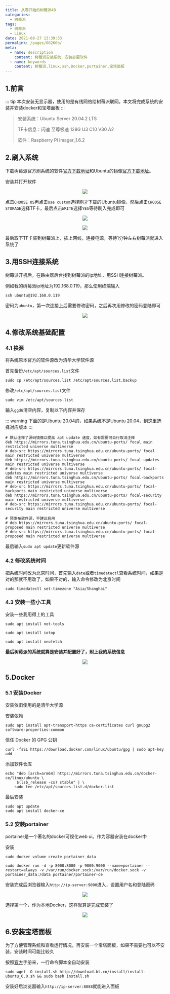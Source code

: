 ```yaml
---
title: 从零开始的树莓派4B
categories: 
  - 树莓派
tags: 
  - 树莓派
  - Linux
date: 2021-08-27 13:39:33
permalink: /pages/08260b/
meta:
  - name: description
    content: 树莓派安装系统，安装必要软件
  - name: keywords
    content: 树莓派,linux,ssh,Docker,portainer,宝塔面板
---
```




## 1.前言

::: tip
本次安装无显示器，使用的是有线网络给树莓派联网。本文将完成系统的安装并安装docker和宝塔面板
:::
<!-- more -->
>安装系统：Ubuntu Server 20.04.2 LTS
>
>TF卡信息：闪迪 至尊极速 128G U3 C10 V30 A2
>
>软件：Raspberry Pi Imager_1.6.2

## 2.刷入系统

下载树莓派官方刷系统的软件[官方下载地址](https://www.raspberrypi.org/software/)和Ubuntu的镜像[官方下载地址](https://cn.ubuntu.com/download/raspberry-pi)。

安装并打开软件
<p align="center"><img src="~public/assets/page-img/2021/20210827/1.webp" style="cursor: zoom-in;"></p>

点击`CHOOSE OS`再点击`Use custom`选择刚才下载的Ubuntu镜像，然后点击`CHOOSE STORAGE`选择TF卡，最后点击`WRITE`选择`YES`等待刷入完成即可
<p align="center"><img src="~public/assets/page-img/2021/20210827/2.webp" style="cursor: zoom-in;"></p>
<p align="center"><img src="~public/assets/page-img/2021/20210827/3.webp" style="cursor: zoom-in;"></p>

最后取下TF卡装到树莓派上，插上网线，连接电源，等待1分钟左右树莓派就进入系统了

## 3.用SSH连接系统

树莓派开机后，在路由器后台找到树莓派的ip地址，用SSH连接树莓派。

例如我的树莓派ip地址为192.168.0.119，那么使用终端输入

```
ssh ubuntu@192.168.0.119
```

密码为`ubuntu`，第一次连接上后需要修改密码，之后再次用修改的密码登陆即可
<p align="center"><img src="~public/assets/page-img/2021/20210827/4.webp" style="cursor: zoom-in;"></p>

## 4.修改系统基础配置

### 4.1 换源

将系统原本官方的软件源改为清华大学软件源

首先备份`/etc/apt/sources.list`文件

```
sudo cp /etc/apt/sources.list /etc/apt/sources.list.backup
```

修改`/etc/apt/sources.list`文件

```
sudo vim /etc/apt/sources.list
```

输入`ggdG`清空内容，复制以下内容并保存

::: warning
下面的是Ubuntu 20.04的，如果系统不是Ubuntu 20.04，到[这里](https://mirrors.tuna.tsinghua.edu.cn/help/ubuntu-ports/)选择对应版本
:::

```
# 默认注释了源码镜像以提高 apt update 速度，如有需要可自行取消注释
deb https://mirrors.tuna.tsinghua.edu.cn/ubuntu-ports/ focal main restricted universe multiverse
# deb-src https://mirrors.tuna.tsinghua.edu.cn/ubuntu-ports/ focal main restricted universe multiverse
deb https://mirrors.tuna.tsinghua.edu.cn/ubuntu-ports/ focal-updates main restricted universe multiverse
# deb-src https://mirrors.tuna.tsinghua.edu.cn/ubuntu-ports/ focal-updates main restricted universe multiverse
deb https://mirrors.tuna.tsinghua.edu.cn/ubuntu-ports/ focal-backports main restricted universe multiverse
# deb-src https://mirrors.tuna.tsinghua.edu.cn/ubuntu-ports/ focal-backports main restricted universe multiverse
deb https://mirrors.tuna.tsinghua.edu.cn/ubuntu-ports/ focal-security main restricted universe multiverse
# deb-src https://mirrors.tuna.tsinghua.edu.cn/ubuntu-ports/ focal-security main restricted universe multiverse

# 预发布软件源，不建议启用
# deb https://mirrors.tuna.tsinghua.edu.cn/ubuntu-ports/ focal-proposed main restricted universe multiverse
# deb-src https://mirrors.tuna.tsinghua.edu.cn/ubuntu-ports/ focal-proposed main restricted universe multiverse
```

最后输入``sudo apt update``更新软件源

### 4.2 修改系统时间

把系统时间改为北京时间，首先输入``date``或者``timedatectl``查看系统时间，如果是对的那就不用改了，如果不对的，输入命令修改为北京时间

```
sudo timedatectl set-timezone "Asia/Shanghai"
```

### 4.3 安装一些小工具

安装一些我用得上的工具

````
sudo apt install net-tools
````

````
sudo apt install iotop
````

````
sudo apt install neofetch
````

**最后树莓派的系统就算是安装并配置好了，附上我的系统信息**
<p align="center"><img src="~public/assets/page-img/2021/20210827/5.webp" style="cursor: zoom-in;"></p>

## 5.Docker

### 5.1 安装Docker

安装依旧使用的是清华大学源

安装依赖

````
sudo apt install apt-transport-https ca-certificates curl gnupg2 software-properties-common
````

信任 Docker 的 GPG 公钥

```
curl -fsSL https://download.docker.com/linux/ubuntu/gpg | sudo apt-key add -
```

添加软件仓库

```
echo "deb [arch=arm64] https://mirrors.tuna.tsinghua.edu.cn/docker-ce/linux/ubuntu \
     $(lsb_release -cs) stable" | \
    sudo tee /etc/apt/sources.list.d/docker.list
```

最后安装

```
sudo apt update
sudo apt install docker-ce
```

### 5.2 安装portainer

portainer是一个著名的docker可视化web ui。作为容器安装在docker中

安装

```
sudo docker volume create portainer_data
```

```
sudo docker run -d -p 8000:8000 -p 9000:9000 --name=portainer --restart=always -v /var/run/docker.sock:/var/run/docker.sock -v portainer_data:/data portainer/portainer-ce
```

安装完成后浏览器输入``http://ip-server:9000``进入，设置用户名和登陆密码
<p align="center"><img src="~public/assets/page-img/2021/20210827/6.webp" style="cursor: zoom-in;"></p>

选择第一个，作为本地Docker，这样就算是完成安装了
<p align="center"><img src="~public/assets/page-img/2021/20210827/7.webp" style="cursor: zoom-in;"></p>

## 6.安装宝塔面板

为了方便管理系统和查看运行情况，再安装一个宝塔面板，如果不需要也可以不安装，安装时间可能比较久

按照[官方](https://www.bt.cn/bbs/thread-19376-1-1.html)手册来，一行命令脚本全自动安装

```
sudo wget -O install.sh http://download.bt.cn/install/install-ubuntu_6.0.sh && sudo bash install.sh
```

安装好后浏览器输入``http://ip-server:8888``就能进入面板